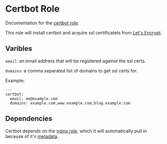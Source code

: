 # Certbot Role

Documentation for the [certbot role](/roles/certbot).

This role will install certbot and acquire ssl certificatets from
[Let's Encrypt](https://letsencrypt.org/).

## Varibles

`email`: an email address that will be registered against the ssl certs.

`domains`: a comma separated list of domains to get ssl certs for.

Example:

```
---
certbot:
  email: me@example.com
  domains: example.com,www.example.com,blog.example.com
```

## Dependencies

Certbot depends on the [nginx role](/docs/nginx.md), which it will
automatically pull in because of it's [metadata](/roles/certbot/meta/main.yml).
